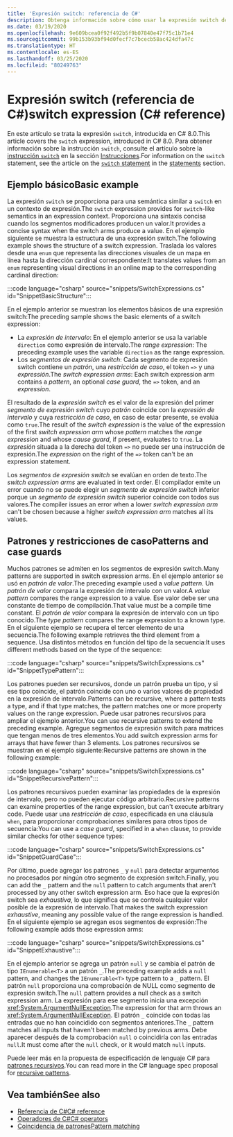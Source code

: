 ```yaml
---
title: 'Expresión switch: referencia de C#'
description: Obtenga información sobre cómo usar la expresión switch de C# para la coincidencia de patrones y otra introspección de datos
ms.date: 03/19/2020
ms.openlocfilehash: 9e609bcea0f92f492b5f9b07840e47f75c1b71e4
ms.sourcegitcommit: 99b153b93bf94d0fecf7c7bcecb58ac424dfa47c
ms.translationtype: HT
ms.contentlocale: es-ES
ms.lasthandoff: 03/25/2020
ms.locfileid: "80249763"
---
```

# <a name="switch-expression-c-reference"></a><span data-ttu-id="863b6-103">Expresión switch (referencia de C#)</span><span class="sxs-lookup"><span data-stu-id="863b6-103">switch expression (C# reference)</span></span>

<span data-ttu-id="863b6-104">En este artículo se trata la expresión `switch`, introducida en C# 8.0.</span><span class="sxs-lookup"><span data-stu-id="863b6-104">This article covers the `switch` expression, introduced in C# 8.0.</span></span> <span data-ttu-id="863b6-105">Para obtener información sobre la instrucción `switch`, consulte el artículo sobre la [instrucción `switch`](../keywords/switch.md) en la sección [Instrucciones](../keywords/index.md).</span><span class="sxs-lookup"><span data-stu-id="863b6-105">For information on the `switch` statement, see the article on the [`switch` statement](../keywords/switch.md) in the [statements](../keywords/index.md) section.</span></span>

## <a name="basic-example"></a><span data-ttu-id="863b6-106">Ejemplo básico</span><span class="sxs-lookup"><span data-stu-id="863b6-106">Basic example</span></span>

<span data-ttu-id="863b6-107">La expresión `switch` se proporciona para una semántica similar a `switch` en un contexto de expresión.</span><span class="sxs-lookup"><span data-stu-id="863b6-107">The `switch` expression provides for `switch`-like semantics in an expression context.</span></span> <span data-ttu-id="863b6-108">Proporciona una sintaxis concisa cuando los segmentos modificadores producen un valor.</span><span class="sxs-lookup"><span data-stu-id="863b6-108">It provides a concise syntax when the switch arms produce a value.</span></span> <span data-ttu-id="863b6-109">En el ejemplo siguiente se muestra la estructura de una expresión switch.</span><span class="sxs-lookup"><span data-stu-id="863b6-109">The following example shows the structure of a switch expression.</span></span> <span data-ttu-id="863b6-110">Traslada los valores desde una `enum` que representa las direcciones visuales de un mapa en línea hasta la dirección cardinal correspondiente:</span><span class="sxs-lookup"><span data-stu-id="863b6-110">It translates values from an `enum` representing visual directions in an online map to the corresponding cardinal direction:</span></span>

:::code language="csharp" source="snippets/SwitchExpressions.cs" id="SnippetBasicStructure":::

<span data-ttu-id="863b6-111">En el ejemplo anterior se muestran los elementos básicos de una expresión switch:</span><span class="sxs-lookup"><span data-stu-id="863b6-111">The preceding sample shows the basic elements of a switch expression:</span></span>

- <span data-ttu-id="863b6-112">La *expresión de intervalo*: En el ejemplo anterior se usa la variable `direction` como expresión de intervalo.</span><span class="sxs-lookup"><span data-stu-id="863b6-112">The *range expression*: The preceding example uses the variable `direction` as the range expression.</span></span>
- <span data-ttu-id="863b6-113">Los *segmentos de expresión switch*: Cada segmento de expresión switch contiene un *patrón*, una *restricción de caso*, el token `=>` y una *expressión*.</span><span class="sxs-lookup"><span data-stu-id="863b6-113">The *switch expression arms*: Each switch expression arm contains a *pattern*, an optional *case guard*, the `=>` token, and an *expression*.</span></span>

<span data-ttu-id="863b6-114">El resultado de la *expresión switch* es el valor de la expresión del primer *segmento de expresión switch* cuyo *patrón* coincide con la *expresión de intervalo* y cuya *restricción de caso*, en caso de estar presente, se evalúa como `true`.</span><span class="sxs-lookup"><span data-stu-id="863b6-114">The result of the *switch expression* is the value of the expression of the first *switch expression arm* whose *pattern* matches the *range expression* and whose *cause guard*, if present, evaluates to `true`.</span></span> <span data-ttu-id="863b6-115">La *expresión* situada a la derecha del token `=>` no puede ser una instrucción de expresión.</span><span class="sxs-lookup"><span data-stu-id="863b6-115">The *expression* on the right of the `=>` token can't be an expression statement.</span></span>

<span data-ttu-id="863b6-116">Los *segmentos de expresión switch* se evalúan en orden de texto.</span><span class="sxs-lookup"><span data-stu-id="863b6-116">The *switch expression arms* are evaluated in text order.</span></span> <span data-ttu-id="863b6-117">El compilador emite un error cuando no se puede elegir un *segmento de expresión switch* inferior porque un *segmento de expresión switch* superior coincide con todos sus valores.</span><span class="sxs-lookup"><span data-stu-id="863b6-117">The compiler issues an error when a lower *switch expression arm* can't be chosen because a higher *switch expression arm* matches all its values.</span></span>

## <a name="patterns-and-case-guards"></a><span data-ttu-id="863b6-118">Patrones y restricciones de caso</span><span class="sxs-lookup"><span data-stu-id="863b6-118">Patterns and case guards</span></span>

<span data-ttu-id="863b6-119">Muchos patrones se admiten en los segmentos de expresión switch.</span><span class="sxs-lookup"><span data-stu-id="863b6-119">Many patterns are supported in switch expression arms.</span></span> <span data-ttu-id="863b6-120">En el ejemplo anterior se usó en *patrón de valor*.</span><span class="sxs-lookup"><span data-stu-id="863b6-120">The preceding example used a *value pattern*.</span></span> <span data-ttu-id="863b6-121">Un *patrón de valor* compara la expresión de intervalo con un valor.</span><span class="sxs-lookup"><span data-stu-id="863b6-121">A *value pattern* compares the range expression to a value.</span></span> <span data-ttu-id="863b6-122">Ese valor debe ser una constante de tiempo de compilación.</span><span class="sxs-lookup"><span data-stu-id="863b6-122">That value must be a compile time constant.</span></span> <span data-ttu-id="863b6-123">El *patrón de valor* compara la expresión de intervalo con un tipo conocido.</span><span class="sxs-lookup"><span data-stu-id="863b6-123">The *type pattern* compares the range expression to a known type.</span></span> <span data-ttu-id="863b6-124">En el siguiente ejemplo se recupera el tercer elemento de una secuencia.</span><span class="sxs-lookup"><span data-stu-id="863b6-124">The following example retrieves the third element from a sequence.</span></span> <span data-ttu-id="863b6-125">Usa distintos métodos en función del tipo de la secuencia:</span><span class="sxs-lookup"><span data-stu-id="863b6-125">It uses different methods based on the type of the sequence:</span></span>

:::code language="csharp" source="snippets/SwitchExpressions.cs" id="SnippetTypePattern":::

<span data-ttu-id="863b6-126">Los patrones pueden ser recursivos, donde un patrón prueba un tipo, y si ese tipo coincide, el patrón coincide con uno o varios valores de propiedad en la expresión de intervalo.</span><span class="sxs-lookup"><span data-stu-id="863b6-126">Patterns can be recursive, where a pattern tests a type, and if that type matches, the pattern matches one or more property values on the range expression.</span></span> <span data-ttu-id="863b6-127">Puede usar patrones recursivos para ampliar el ejemplo anterior.</span><span class="sxs-lookup"><span data-stu-id="863b6-127">You can use recursive patterns to extend the preceding example.</span></span> <span data-ttu-id="863b6-128">Agregue segmentos de expresión switch para matrices que tengan menos de tres elementos.</span><span class="sxs-lookup"><span data-stu-id="863b6-128">You add switch expression arms for arrays that have fewer than 3 elements.</span></span> <span data-ttu-id="863b6-129">Los patrones recursivos se muestran en el ejemplo siguiente:</span><span class="sxs-lookup"><span data-stu-id="863b6-129">Recursive patterns are shown in the following example:</span></span>

:::code language="csharp" source="snippets/SwitchExpressions.cs" id="SnippetRecursivePattern":::

<span data-ttu-id="863b6-130">Los patrones recursivos pueden examinar las propiedades de la expresión de intervalo, pero no pueden ejecutar código arbitrario.</span><span class="sxs-lookup"><span data-stu-id="863b6-130">Recursive patterns can examine properties of the range expression, but can't execute arbitrary code.</span></span> <span data-ttu-id="863b6-131">Puede usar una *restricción de caso*, especificada en una cláusula `when`, para proporcionar comprobaciones similares para otros tipos de secuencia:</span><span class="sxs-lookup"><span data-stu-id="863b6-131">You can use a *case guard*, specified in a `when` clause, to provide similar checks for other sequence types:</span></span>

:::code language="csharp" source="snippets/SwitchExpressions.cs" id="SnippetGuardCase":::

<span data-ttu-id="863b6-132">Por último, puede agregar los patrones `_` y `null` para detectar argumentos no procesados por ningún otro segmento de expresión switch.</span><span class="sxs-lookup"><span data-stu-id="863b6-132">Finally, you can add the `_` pattern and the `null` pattern to catch arguments that aren't processed by any other switch expression arm.</span></span> <span data-ttu-id="863b6-133">Eso hace que la expresión switch sea *exhaustiva*, lo que significa que se controla cualquier valor posible de la expresión de intervalo.</span><span class="sxs-lookup"><span data-stu-id="863b6-133">That makes the switch expression *exhaustive*, meaning any possible value of the range expression is handled.</span></span> <span data-ttu-id="863b6-134">En el siguiente ejemplo se agregan esos segmentos de expresión:</span><span class="sxs-lookup"><span data-stu-id="863b6-134">The following example adds those expression arms:</span></span>

:::code language="csharp" source="snippets/SwitchExpressions.cs" id="SnippetExhaustive":::

<span data-ttu-id="863b6-135">En el ejemplo anterior se agrega un patrón `null` y se cambia el patrón de tipo `IEnumerable<T>` a un patrón `_`.</span><span class="sxs-lookup"><span data-stu-id="863b6-135">The preceding example adds a `null` pattern, and changes the `IEnumerable<T>` type pattern to a `_` pattern.</span></span> <span data-ttu-id="863b6-136">El patrón `null` proporciona una comprobación de NULL como segmento de expresión switch.</span><span class="sxs-lookup"><span data-stu-id="863b6-136">The `null` pattern provides a null check as a switch expression arm.</span></span> <span data-ttu-id="863b6-137">La expresión para ese segmento inicia una excepción <xref:System.ArgumentNullException>.</span><span class="sxs-lookup"><span data-stu-id="863b6-137">The expression for that arm throws an <xref:System.ArgumentNullException>.</span></span> <span data-ttu-id="863b6-138">El patrón `_` coincide con todas las entradas que no han coincidido con segmentos anteriores.</span><span class="sxs-lookup"><span data-stu-id="863b6-138">The `_` pattern matches all inputs that haven't been matched by previous arms.</span></span> <span data-ttu-id="863b6-139">Debe aparecer después de la comprobación `null` o coincidiría con las entradas `null`.</span><span class="sxs-lookup"><span data-stu-id="863b6-139">It must come after the `null` check, or it would match `null` inputs.</span></span>

<span data-ttu-id="863b6-140">Puede leer más en la propuesta de especificación de lenguaje C# para [patrones recursivos](~/_csharplang/proposals/csharp-8.0/patterns.md#switch-expression).</span><span class="sxs-lookup"><span data-stu-id="863b6-140">You can read more in the C# language spec proposal for [recursive patterns](~/_csharplang/proposals/csharp-8.0/patterns.md#switch-expression).</span></span>

## <a name="see-also"></a><span data-ttu-id="863b6-141">Vea también</span><span class="sxs-lookup"><span data-stu-id="863b6-141">See also</span></span>

- [<span data-ttu-id="863b6-142">Referencia de C#</span><span class="sxs-lookup"><span data-stu-id="863b6-142">C# reference</span></span>](../index.md)
- [<span data-ttu-id="863b6-143">Operadores de C#</span><span class="sxs-lookup"><span data-stu-id="863b6-143">C# operators</span></span>](index.md)
- [<span data-ttu-id="863b6-144">Coincidencia de patrones</span><span class="sxs-lookup"><span data-stu-id="863b6-144">Pattern matching</span></span>](../../pattern-matching.md)
